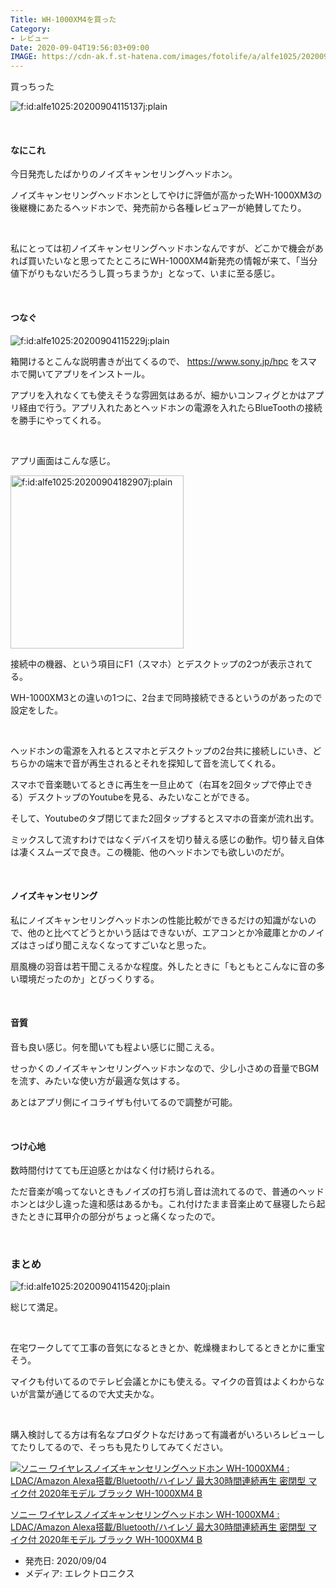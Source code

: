 ```yaml
---
Title: WH-1000XM4を買った
Category:
- レビュー
Date: 2020-09-04T19:56:03+09:00
IMAGE: https://cdn-ak.f.st-hatena.com/images/fotolife/a/alfe1025/20200904/20200904115420.jpg
---
```



買っちった

<img src="https://cdn-ak.f.st-hatena.com/images/fotolife/a/alfe1025/20200904/20200904115137.jpg" alt="f:id:alfe1025:20200904115137j:plain" title="f:id:alfe1025:20200904115137j:plain" class="hatena-fotolife" itemprop="image" />

 
<h4>なにこれ</h4>

今日発売したばかりのノイズキャンセリングヘッドホン。

ノイズキャンセリングヘッドホンとしてやけに評価が高かったWH-1000XM3の後継機にあたるヘッドホンで、発売前から各種レビュアーが絶賛してたり。

 

私にとっては初ノイズキャンセリングヘッドホンなんですが、どこかで機会があれば買いたいなと思ってたところにWH-1000XM4新発売の情報が来て、「当分値下がりもないだろうし買っちまうか」となって、いまに至る感じ。

 
<h4>つなぐ</h4>

<img src="https://cdn-ak.f.st-hatena.com/images/fotolife/a/alfe1025/20200904/20200904115229.jpg" alt="f:id:alfe1025:20200904115229j:plain" title="f:id:alfe1025:20200904115229j:plain" class="hatena-fotolife" itemprop="image" />

箱開けるとこんな説明書きが出てくるので、 <a href="https://www.sony.jp/hpc">https://www.sony.jp/hpc </a>をスマホで開いてアプリをインストール。

アプリを入れなくても使えそうな雰囲気はあるが、細かいコンフィグとかはアプリ経由で行う。アプリ入れたあとヘッドホンの電源を入れたらBlueToothの接続を勝手にやってくれる。

 

アプリ画面はこんな感じ。

<img src="https://cdn-ak.f.st-hatena.com/images/fotolife/a/alfe1025/20200904/20200904182907.jpg" alt="f:id:alfe1025:20200904182907j:plain" title="f:id:alfe1025:20200904182907j:plain" class="hatena-fotolife" itemprop="image" width="277" />

接続中の機器、という項目にF1（スマホ）とデスクトップの2つが表示されてる。

WH-1000XM3との違いの1つに、2台まで同時接続できるというのがあったので設定をした。

 

ヘッドホンの電源を入れるとスマホとデスクトップの2台共に接続しにいき、どちらかの端末で音が再生されるとそれを探知して音を流してくれる。

スマホで音楽聴いてるときに再生を一旦止めて（右耳を2回タップで停止できる）デスクトップのYoutubeを見る、みたいなことができる。

そして、Youtubeのタブ閉じてまた2回タップするとスマホの音楽が流れ出す。

ミックスして流すわけではなくデバイスを切り替える感じの動作。切り替え自体は凄くスムーズで良き。この機能、他のヘッドホンでも欲しいのだが。

 
<h4>ノイズキャンセリング</h4>

私にノイズキャンセリングヘッドホンの性能比較ができるだけの知識がないので、他のと比べてどうとかいう話はできないが、エアコンとか冷蔵庫とかのノイズはさっぱり聞こえなくなってすごいなと思った。

扇風機の羽音は若干聞こえるかな程度。外したときに「もともとこんなに音の多い環境だったのか」とびっくりする。

 
<h4>音質</h4>

音も良い感じ。何を聞いても程よい感じに聞こえる。

せっかくのノイズキャンセリングヘッドホンなので、少し小さめの音量でBGMを流す、みたいな使い方が最適な気はする。

あとはアプリ側にイコライザも付いてるので調整が可能。

 
<h4>つけ心地</h4>

数時間付けてても圧迫感とかはなく付け続けられる。

ただ音楽が鳴ってないときもノイズの打ち消し音は流れてるので、普通のヘッドホンとは少し違った違和感はあるかも。これ付けたまま音楽止めて昼寝したら起きたときに耳甲介の部分がちょっと痛くなったので。

 

### まとめ


<img src="https://cdn-ak.f.st-hatena.com/images/fotolife/a/alfe1025/20200904/20200904115420.jpg" alt="f:id:alfe1025:20200904115420j:plain" title="f:id:alfe1025:20200904115420j:plain" class="hatena-fotolife" itemprop="image" />

総じて満足。

 

在宅ワークしてて工事の音気になるときとか、乾燥機まわしてるときとかに重宝そう。

マイクも付いてるのでテレビ会議とかにも使える。マイクの音質はよくわからないが言葉が通じてるので大丈夫かな。

 

購入検討してる方は有名なプロダクトなだけあって有識者がいろいろレビューしてたりしてるので、そっちも見たりしてみてください。
<div class="freezed">
<div class="external-link-detail"><a href="https://www.amazon.co.jp/exec/obidos/ASIN/B08F2866Q3/ab1025-22/"><img src="https://m.media-amazon.com/images/I/31qzh8sNOZL._SL160_.jpg" class="external-link-detail-image" alt="ソニー ワイヤレスノイズキャンセリングヘッドホン WH-1000XM4 : LDAC/Amazon Alexa搭載/Bluetooth/ハイレゾ 最大30時間連続再生 密閉型 マイク付 2020年モデル ブラック WH-1000XM4 B" title="ソニー ワイヤレスノイズキャンセリングヘッドホン WH-1000XM4 : LDAC/Amazon Alexa搭載/Bluetooth/ハイレゾ 最大30時間連続再生 密閉型 マイク付 2020年モデル ブラック WH-1000XM4 B" /></a>
<div class="external-link-detail-info">
<p class="external-link-detail-title"><a href="https://www.amazon.co.jp/exec/obidos/ASIN/B08F2866Q3/ab1025-22/">ソニー ワイヤレスノイズキャンセリングヘッドホン WH-1000XM4 : LDAC/Amazon Alexa搭載/Bluetooth/ハイレゾ 最大30時間連続再生 密閉型 マイク付 2020年モデル ブラック WH-1000XM4 B</a>
<ul>
<li><span class="external-link-detail-label">発売日:</span> 2020/09/04</li>
<li><span class="external-link-detail-label">メディア:</span> エレクトロニクス</li>
</ul>
</div>
<div class="external-link-detail-foot"> </div>
</div>
</div>

 
